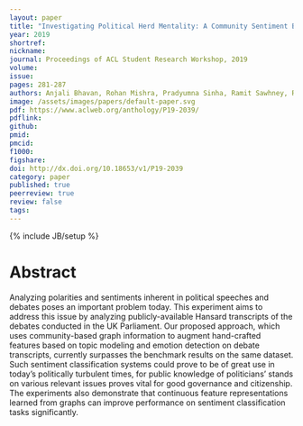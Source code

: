 ```yaml
---
layout: paper
title: "Investigating Political Herd Mentality: A Community Sentiment Based Approach"
year: 2019
shortref: 
nickname: 
journal: Proceedings of ACL Student Research Workshop, 2019
volume: 
issue: 
pages: 281-287
authors: Anjali Bhavan, Rohan Mishra, Pradyumna Sinha, Ramit Sawhney, Rajiv Ratn Shah
image: /assets/images/papers/default-paper.svg
pdf: https://www.aclweb.org/anthology/P19-2039/
pdflink: 
github:
pmid: 
pmcid: 
f1000: 
figshare: 
doi: http://dx.doi.org/10.18653/v1/P19-2039
category: paper
published: true
peerreview: true
review: false
tags: 
---
```

{% include JB/setup %}

# Abstract 

Analyzing polarities and sentiments inherent in political speeches and debates poses an important problem today. This experiment aims to address this issue by analyzing publicly-available Hansard transcripts of the debates conducted in the UK Parliament. Our proposed approach, which uses community-based graph information to augment hand-crafted features based on topic modeling and emotion detection on debate transcripts, currently surpasses the benchmark results on the same dataset. Such sentiment classification systems could prove to be of great use in today’s politically turbulent times, for public knowledge of politicians’ stands on various relevant issues proves vital for good governance and citizenship. The experiments also demonstrate that continuous feature representations learned from graphs can improve performance on sentiment classification tasks significantly.
